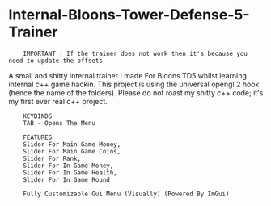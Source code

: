 # Internal-Bloons-Tower-Defense-5-Trainer
        IMPORTANT : If the trainer does not work then it's because you need to update the offsets

A small and shitty internal trainer I made For Bloons TD5 whilst learning internal c++ game hackin. 
This project is using the universal opengl 2 hook (hence the name of the folders). 
Please do not roast my shitty c++ code; it's my first ever real c++ project.

        KEYBINDS
        TAB - Opens The Menu

        FEATURES
        Slider For Main Game Money,
        Slider For Main Game Coins,
        Slider For Rank,
        Slider For In Game Money,
        Slider For In Game Health,
        Slider For In Game Round
        
        Fully Customizable Gui Menu (Visually) (Powered By ImGui)
